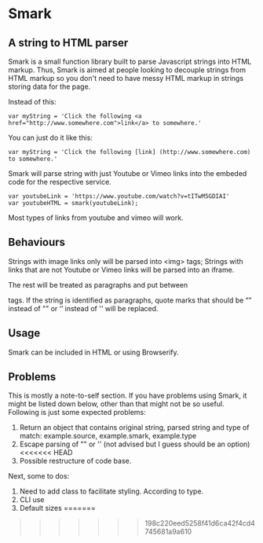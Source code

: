 # Smark
## A string to HTML parser

Smark is a small function library built to parse Javascript strings into HTML markup. Thus, Smark is aimed at people looking to decouple strings from HTML markup so you don't need to have messy HTML markup in strings storing data for the page.

Instead of this:

```
var myString = 'Click the following <a href="http://www.somewhere.com">link</a> to somewhere.'
```

You can just do it like this:

```
var myString = 'Click the following [link] (http://www.somewhere.com) to somewhere.'
```

Smark will parse string with just Youtube or Vimeo links into the embeded code for the respective service.

```
var youtubeLink = 'https://www.youtube.com/watch?v=tITwM5GDIAI'
var youtubeHTML = smark(youtubeLink);
```

Most types of links from youtube and vimeo will work.

## Behaviours

Strings with image links only will be parsed into \<img> tags;
Strings with links that are not Youtube or Vimeo links will be parsed into an iframe.

The rest will be treated as paragraphs and put between <p> tags. If the string is identified as paragraphs, quote marks that should be “” instead of "" or ‘’ instead of '' will be replaced.

## Usage

Smark can be included in HTML or using Browserify.


## Problems

This is mostly a note-to-self section. If you have problems using Smark, it might be listed down below, other than that might not be so useful. Following is just some expected problems:

1. Return an object that contains original string, parsed string and type of match: example.source, example.smark, example.type
1. Escape parsing of "" or '' (not advised but I guess should be an option)
<<<<<<< HEAD
1. Possible restructure of code base.

Next, some to dos:

1. Need to add class to facilitate styling. According to type.
1. CLI use
1. Default sizes
=======
>>>>>>> 198c220eed5258f41d6ca42f4cd4745681a9a610

